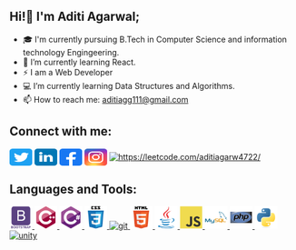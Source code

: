 
## Hi!👋 I'm Aditi Agarwal;
- :mortar_board: I'm currently pursuing B.Tech in Computer Science and information technology Engingeering.
- :dart: I’m currently learning React.
- ⚡ I am a Web Developer
- :computer: I’m currently learning Data Structures and Algorithms.
- 📫 How to reach me: aditiagg111@gmail.com

## Connect with me:
<p align="left">
<a href="https://twitter.com/AditiAg27956066" target="blank">
<img align="center" src="https://github.com/edent/SuperTinyIcons/blob/master/images/svg/twitter.svg" alt="https://twitter.com/AditiAg27956066" height="30" width="40" /></a>
<a href="https://www.linkedin.com/in/aditi-agarwal-csi/" target="blank">
<img align="center" src="https://github.com/edent/SuperTinyIcons/blob/master/images/svg/linkedin.svg" alt="https://www.linkedin.com/in/aditi-agarwal-csi/" height="30" width="40" /></a>
<a href="https://www.facebook.com/profile.php?id=100069246099073" target="blank"><img align="center" src="https://github.com/edent/SuperTinyIcons/blob/master/images/svg/facebook.svg" alt="https://www.facebook.com/profile.php?id=100069246099073" height="30" width="40" /></a>
<a href="https://www.instagram.com/aditiagg_18/" target="blank"><img align="center" src="https://github.com/edent/SuperTinyIcons/blob/master/images/svg/instagram.svg" alt="aditiagg_18" height="30" width="40" /></a>
<a href="https://leetcode.com/aditiagarw4722/" target="blank"><img align="center" src="https://upload.wikimedia.org/wikipedia/commons/8/8e/LeetCode_Logo_1.png" alt="https://leetcode.com/aditiagarw4722/" height="30" width="40" /></a>
</p>

## Languages and Tools:
<p align="left"> <a href="https://getbootstrap.com" target="_blank"> <img src="https://raw.githubusercontent.com/devicons/devicon/master/icons/bootstrap/bootstrap-plain-wordmark.svg" alt="bootstrap" width="40" height="40"/> </a> <a href="https://www.w3schools.com/cpp/" target="_blank"> <img src="https://raw.githubusercontent.com/devicons/devicon/master/icons/cplusplus/cplusplus-original.svg" alt="cplusplus" width="40" height="40"/> </a> <a href="https://www.w3schools.com/cs/" target="_blank">
<img src="https://raw.githubusercontent.com/devicons/devicon/master/icons/csharp/csharp-original.svg" alt="csharp" width="40" height="40"/> </a> <a href="https://www.w3schools.com/css/" target="_blank"> <img src="https://raw.githubusercontent.com/devicons/devicon/master/icons/css3/css3-original-wordmark.svg" alt="css3" width="40" height="40"/> </a> <a href="https://git-scm.com/" target="_blank"> <img src="https://www.vectorlogo.zone/logos/git-scm/git-scm-icon.svg" alt="git" width="40" height="40"/> </a> <a href="https://www.w3.org/html/" target="_blank"> <img src="https://raw.githubusercontent.com/devicons/devicon/master/icons/html5/html5-original-wordmark.svg" alt="html5" width="40" height="40"/> </a> <a href="https://www.java.com" target="_blank"> <img src="https://raw.githubusercontent.com/devicons/devicon/master/icons/java/java-original.svg" alt="java" width="40" height="40"/> </a> <a href="https://developer.mozilla.org/en-US/docs/Web/JavaScript" target="_blank"> <img src="https://raw.githubusercontent.com/devicons/devicon/master/icons/javascript/javascript-original.svg" alt="javascript" width="40" height="40"/> </a> <a href="https://www.mysql.com/" target="_blank"> <img src="https://raw.githubusercontent.com/devicons/devicon/master/icons/mysql/mysql-original-wordmark.svg" alt="mysql" width="40" height="40"/> </a> <a href="https://www.php.net" target="_blank"> <img src="https://raw.githubusercontent.com/devicons/devicon/master/icons/php/php-original.svg" alt="php" width="40" height="40"/> </a> <a href="https://www.python.org" target="_blank"> <img src="https://raw.githubusercontent.com/devicons/devicon/master/icons/python/python-original.svg" alt="python" width="40" height="40"/> </a> <a href="https://unity.com/" target="_blank"> <img src="https://www.vectorlogo.zone/logos/unity3d/unity3d-icon.svg" alt="unity" width="40" height="40"/> </a> </p>
